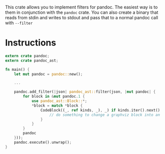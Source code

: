This crate allows you to implement filters for pandoc.
The easiest way is to them in conjunction with the `pandoc` crate.
You can also create a binary that reads from stdin and writes to stdout and
pass that to a normal pandoc call with `--filter`

# Instructions

```rust
extern crate pandoc;
extern crate pandoc_ast;

fn main() {
    let mut pandoc = pandoc::new();

    ...

    pandoc.add_filter(|json| pandoc_ast::filter(json, |mut pandoc| {
        for block in &mut pandoc.1 {
            use pandoc_ast::Block::*;
            *block = match *block {
                CodeBlock((_, ref kinds, _), _) if kinds.iter().next() == Some("graphviz") => {
                    // do something to change a graphviz block into an image
                }
            }
        }
        pandoc
    }));
    pandoc.execute().unwrap();
}
```
